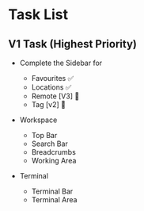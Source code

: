 # Task List

## V1 Task (Highest Priority)

- Complete the Sidebar for

  - Favourites ✅
  - Locations ✅
  - Remote [V3] 🚫
  - Tag [v2] 🚫

- Workspace

  - Top Bar
  - Search Bar
  - Breadcrumbs
  - Working Area

- Terminal
  - Terminal Bar
  - Terminal Area

